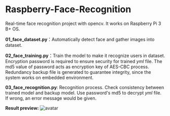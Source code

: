 # Raspberry-Face-Recognition
Real-time face recognition project with opencv. It works on Raspberry Pi 3 B+ OS.

**01_face_dataset.py**：Automatically detect face and gather images into dataset.  

**02_face_training.py**：Train the model to make it recognize users in dataset. Encryption password is required to ensure security for     trained *yml* file. The md5 value of password acts as encryption key of AES-CBC process. Redundancy backup file is generated to guarantee integrity, since the system works on embedded environment.  

**03_face_recognition.py**: Recognition process. Check consistency between trained model and backup model. Use password's md5 to decrypt *yml* file. If wrong, an error message would be given.

**Result preview:**
![avatar](http://b.hiphotos.baidu.com/image/pic/item/32fa828ba61ea8d3fcd2e9ce9e0a304e241f5803.jpg)
